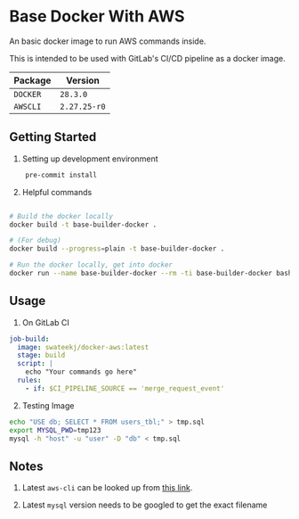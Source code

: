 # Base Docker With AWS

An basic docker image to run AWS commands inside.

This is intended to be used with GitLab's CI/CD pipeline as a docker image.

| Package  | Version      |
| -------- | ------------ |
| `DOCKER` | `28.3.0`     |
| `AWSCLI` | `2.27.25-r0` |

## Getting Started

1. Setting up development environment

```bash
    pre-commit install
```

2. Helpful commands

```bash

# Build the docker locally
docker build -t base-builder-docker .

# (For debug)
docker build --progress=plain -t base-builder-docker .

# Run the docker locally, get into docker
docker run --name base-builder-docker --rm -ti base-builder-docker bash

```

## Usage

1. On GitLab CI

```yaml
job-build:
  image: swateekj/docker-aws:latest
  stage: build
  script: |
    echo "Your commands go here"
  rules:
    - if: $CI_PIPELINE_SOURCE == 'merge_request_event'
```

2. Testing Image

```bash
echo "USE db; SELECT * FROM users_tbl;" > tmp.sql
export MYSQL_PWD=tmp123
mysql -h "host" -u "user" -D "db" < tmp.sql
```

## Notes

1. Latest `aws-cli` can be looked up from [this link](https://raw.githubusercontent.com/aws/aws-cli/v2/CHANGELOG.rst).

2. Latest `mysql` version needs to be googled to get the exact filename
